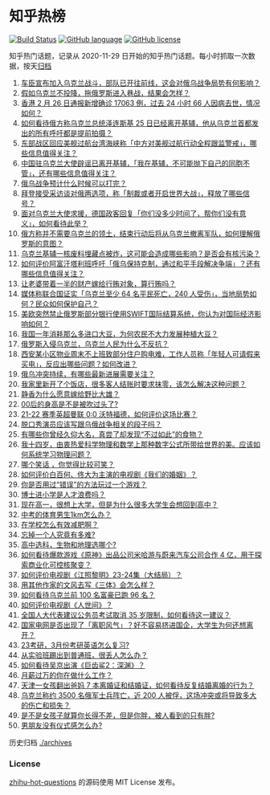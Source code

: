 # 知乎热榜
[![Build Status](https://github.com/ToWeLong/zhihu-hot-questions/workflows/CI/badge.svg)](https://github.com/ToWeLong/zhihu-hot-questions/actions)
[![GitHub language](https://img.shields.io/badge/language-golang-orange.svg)](https://golang.org/)
[![GitHub license](https://img.shields.io/github/license/ToWeLong/zhihu-hot-questions)](https://github.com/ToWeLong/zhihu-hot-questions/blob/main/LICENSE)

知乎热门话题，记录从 2020-11-29 日开始的知乎热门话题。每小时抓取一次数据，按天[归档](./archives)

<!-- BEGIN -->

1. [车臣宣布加入乌克兰战斗，部队已开往前线，这会对俄乌战争局势有何影响？](https://www.zhihu.com/question/518753930)
1. [假如乌克兰不投降，拖俄罗斯进入巷战，结果会怎样？](https://www.zhihu.com/question/518705474)
1. [香港 2 月 26 日通报新增确诊 17063 例，过去 24 小时 66 人因病去世，情况如何？](https://www.zhihu.com/question/518858200)
1. [如何看待俄方称乌克兰总统泽连斯基 25 日已经离开基辅，他从乌克兰首都发出的所有呼吁都是提前拍摄？](https://www.zhihu.com/question/518867605)
1. [东部战区回应美舰过航台湾海峡称「中方对美舰过航行动全程跟监警戒」，哪些信息值得关注？](https://www.zhihu.com/question/518875095)
1. [中国驻乌克兰大使辟谣已离开基辅，「我在基辅，不可能抛下自己的同胞不管」，还有哪些信息值得关注？](https://www.zhihu.com/question/518964894)
1. [俄乌战争预计什么时候可以打完？](https://www.zhihu.com/question/518747432)
1. [拜登接受采访谈对俄两选项，称「制裁或者开启世界大战」，释放了哪些信号？](https://www.zhihu.com/question/518990000)
1. [面对乌克兰大使求援，德国政客回复「你们没多少时间了，帮你们没有意义」，如何看待此举？](https://www.zhihu.com/question/518910736)
1. [俄方称并不需要乌克兰的领土，结束行动后将从乌克兰撤离军队，如何理解俄罗斯的意图？](https://www.zhihu.com/question/518792516)
1. [乌克兰基辅一核废料埋藏点被炸，这可能会造成哪些影响？是否会有核污染？](https://www.zhihu.com/question/518975718)
1. [如何评价阿富汗塔利班呼吁「俄乌保持克制，通过和平手段解决争端」？还有哪些信息值得关注？](https://www.zhihu.com/question/518676187)
1. [让老婆带着一半的财产嫁给行贿对象，算行贿吗？](https://www.zhihu.com/question/516725134)
1. [媒体称联合国证实「乌克兰至少 64 名平民死亡，240 人受伤」，当地局势如何？民众如何保护自己？](https://www.zhihu.com/question/518970381)
1. [美欧突然禁止俄罗斯部分银行使用SWIFT国际结算系统，你认为对国际经济影响如何？](https://www.zhihu.com/question/518963597)
1. [我国一年消耗那么多进口大豆，为何农民不大力发展种植大豆？](https://www.zhihu.com/question/319990893)
1. [俄罗斯入侵乌克兰，乌克兰人民为什么不反抗？](https://www.zhihu.com/question/518533870)
1. [西安某小区物业周末不上班致部分住户购电难，工作人员称「年轻人可请假来买电」，反应出哪些问题？如何改进？](https://www.zhihu.com/question/517066443)
1. [俄乌冲突持续，有哪些最新进展需要关注？](https://www.zhihu.com/question/519001325)
1. [我家里新开了个饭店，很多客人结账时要求抹零，该怎么解决这种问题？](https://www.zhihu.com/question/422108658)
1. [静香为什么愿意嫁给野比大雄？](https://www.zhihu.com/question/511881876)
1. [00后的身高是不是被吹过头了?](https://www.zhihu.com/question/389125277)
1. [21-22 赛季英超曼联 0:0 沃特福德，如何评价这场比赛？](https://www.zhihu.com/question/518911185)
1. [脱口秀演员应该写跟乌俄战争相关的段子吗？](https://www.zhihu.com/question/518640541)
1. [有哪些你曾经久仰大名，真尝了却发现“不过如此”的食物？](https://www.zhihu.com/question/518583539)
1. [我十四岁，由衷热爱科学物理和数学上那种数字公式所带给世界的美。应该如何系统学习物理问题？](https://www.zhihu.com/question/518104006)
1. [哪个笑话 ，你觉得比较可笑？](https://www.zhihu.com/question/517369284)
1. [如何评价白百何、佟大为主演的电视剧《我们的婚姻》？](https://www.zhihu.com/question/517778304)
1. [你是否用过“错误”的方法玩过一个游戏？](https://www.zhihu.com/question/515726636)
1. [博士进小学是人才浪费吗？](https://www.zhihu.com/question/516764845)
1. [现在高一，很想上大学，但是为什么很多大学生会想回到高中？](https://www.zhihu.com/question/518824585)
1. [中考的体育男生1km怎么办？](https://www.zhihu.com/question/518811754)
1. [在学校怎么有效减肥啊？](https://www.zhihu.com/question/518751956)
1. [忘掉一个人究竟有多难?](https://www.zhihu.com/question/518036599)
1. [高中选科，生物和地理选哪个?](https://www.zhihu.com/question/517351600)
1. [如何看待爆款游戏《原神》出品公司米哈游与蔚来汽车公司合作 4 亿，用于探索商业化可控核聚变？](https://www.zhihu.com/question/518662526)
1. [如何评价电视剧《江照黎明》23-24集（大结局）？](https://www.zhihu.com/question/517467779)
1. [用其他作家的文风去写《三体》会怎么样？](https://www.zhihu.com/question/512976883)
1. [如何看待乌克兰前 100 名富豪已跑 96 名？](https://www.zhihu.com/question/518278854)
1. [如何评价电视剧《人世间》？](https://www.zhihu.com/question/515912120)
1. [全国人大代表建议公务员考试取消 35 岁限制，如何看待这一建议？](https://www.zhihu.com/question/518860552)
1. [国家电网是否出现了「离职风气」？好不容易挤进国企，大学生为何还想离开？](https://www.zhihu.com/question/517685117)
1. [23考研，3月份考研英语怎么复习?](https://www.zhihu.com/question/515920475)
1. [从实验班踢出到普通班，很丢人怎么办？](https://www.zhihu.com/question/515899628)
1. [如何看待吴京出演《巨齿鲨2：深渊》？](https://www.zhihu.com/question/518413488)
1. [月薪过万的你在做什么工作？](https://www.zhihu.com/question/518002911)
1. [天津一女孩翻出爸妈 7 本离婚证和结婚证，如何看待反复结婚离婚的行为？](https://www.zhihu.com/question/518753793)
1. [乌克兰称约 3500 名俄军士兵阵亡，近 200 人被俘，这场冲突或将导致多大的伤亡和损失？](https://www.zhihu.com/question/518831165)
1. [是不是女孩子就算你长得不差，但是你胖，被人看到的只有胖?](https://www.zhihu.com/question/518967223)
1. [男朋友没有仪式感怎么办?](https://www.zhihu.com/question/513222256)

<!-- END -->

历史归档 [./archives](./archives)


### License
[zhihu-hot-questions](https://github.com/towelong/zhihu-hot-questions) 的源码使用 MIT License 发布。